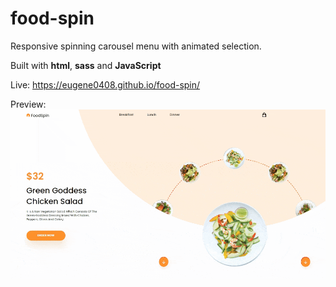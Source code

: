 # food-spin
Responsive spinning carousel menu with animated selection.

Built with **html**, **sass** and **JavaScript**

Live: https://eugene0408.github.io/food-spin/

Preview:
![](foodspin-capture.gif)
